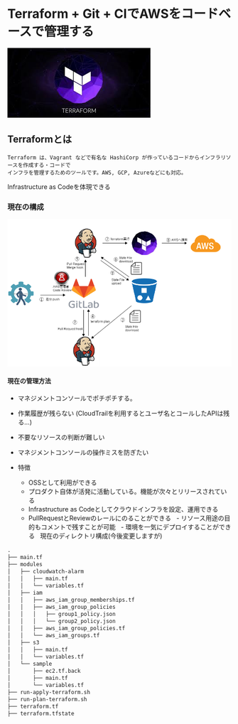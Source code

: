 # Terraform + Git + CIでAWSをコードベースで管理する

![Alt Text](https://github.com/yhidetoshi/Pictures/blob/master/Terraform/terraform-icon1.jpg)

## Terraformとは
```
Terraform は、Vagrant などで有名な HashiCorp が作っているコードからインフラリソースを作成する・コードで
インフラを管理するためのツールです。AWS, GCP, Azureなどにも対応。 
```

Infrastructure as Codeを体現できる


### 現在の構成
![Alt Text](https://github.com/yhidetoshi/Pictures/blob/master/aws/aws-terraform-ci.png)

#### 現在の管理方法
- マネジメントコンソールでポチポチする。
- 作業履歴が残らない (CloudTrailを利用するとユーザ名とコールしたAPIは残る...)
- 不要なリソースの判断が難しい
- マネジメントコンソールの操作ミスを防ぎたい

- 特徴
   - OSSとして利用ができる
   - プロダクト自体が活発に活動している。機能が次々とリリースされている
   - Infrastructure as Codeとしてクラウドインフラを設定、運用できる
   - PullRequestとReviewのレールにのることができる
   - リソース用途の目的もコメントで残すことが可能
   - 環境を一気にデプロイすることができる
  
現在のディレクトリ構成(今後変更しますが)
```
.
├── main.tf
├── modules
│   ├── cloudwatch-alarm
│   │   ├── main.tf
│   │   └── variables.tf
│   ├── iam
│   │   ├── aws_iam_group_memberships.tf
│   │   ├── aws_iam_group_policies
│   │   │   ├── group1_policy.json
│   │   │   └── group2_policy.json
│   │   ├── aws_iam_group_policies.tf
│   │   └── aws_iam_groups.tf
│   ├── s3
│   │   ├── main.tf
│   │   └── variables.tf
│   └── sample
│       ├── ec2.tf.back
│       ├── main.tf
│       └── variables.tf
├── run-apply-terraform.sh
├── run-plan-terraform.sh
├── terraform.tf
├── terraform.tfstate
```
